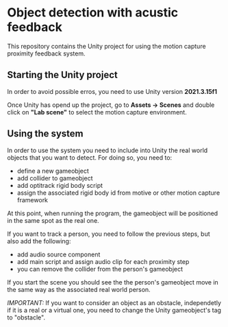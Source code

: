 # Object detection with acustic feedback
This repository contains the Unity project for using the motion capture proximity feedback system.
## Starting the Unity project
In order to avoid possible erros, you need to use Unity version <b>2021.3.15f1</b>

Once Unity has opend up the project, go to <b>Assets -> Scenes</b> and double click on <b>"Lab scene"</b> to select the motion capture environment.

## Using the system
In order to use the system you need to include into Unity the real world objects that you want to detect. For doing so, you need to:
- define a new gameobject
- add collider to gameobject
- add optitrack rigid body script
- assign the associated rigid body id from motive or other motion capture framework

At this point, when running the program, the gameobject will be positioned in the same spot as the real one.

If you want to track a person, you need to follow the previous steps, but also add the following:
- add audio source component
- add main script and assign audio clip for each proximity step
- you can remove the collider from the person's gameobject

If you start the scene you should see the the person's gameobject move in the same way as the associated real world person.

*IMPORTANT:* If you want to consider an object as an obstacle, independetly if it is a real or a virtual one, you need to change the Unity gameobject's tag to "obstacle".
